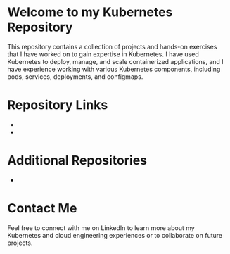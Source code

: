 # Welcome to my Kubernetes Repository
This repository contains a collection of projects and hands-on exercises that I have worked on to gain expertise in Kubernetes. I have used Kubernetes to deploy, manage, and scale containerized applications, and I have experience working with various Kubernetes components, including pods, services, deployments, and configmaps.

# Repository Links
 - 
 -


# Additional Repositories
 -


# Contact Me
Feel free to connect with me on LinkedIn to learn more about my Kubernetes and cloud engineering experiences or to collaborate on future projects.

